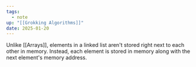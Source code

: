 ```yaml
---
tags:
  - note
up: "[[Grokking Algorithms]]"
date: 2025-01-20
---
```

Unlike [[Arrays]], elements in a linked list aren't stored right next to each other in memory. Instead, each element is stored in memory along with the next element's memory address.